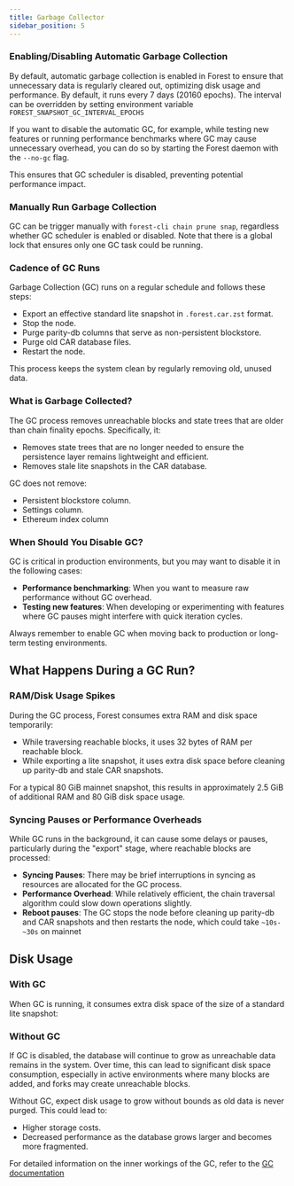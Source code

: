```yaml
---
title: Garbage Collector
sidebar_position: 5
---
```


### Enabling/Disabling Automatic Garbage Collection

By default, automatic garbage collection is enabled in Forest to ensure that unnecessary data is regularly cleared out, optimizing disk usage and performance. By default, it runs every 7 days (20160 epochs). The interval can be overridden by setting environment variable `FOREST_SNAPSHOT_GC_INTERVAL_EPOCHS`

If you want to disable the automatic GC, for example, while testing new features or running performance benchmarks where GC may cause unnecessary overhead, you can do so by starting the Forest daemon with the `--no-gc` flag.

This ensures that GC scheduler is disabled, preventing potential performance impact.

### Manually Run Garbage Collection

GC can be trigger manually with `forest-cli chain prune snap`, regardless whether GC scheduler is enabled or disabled. Note that there is a global lock that ensures only one GC task could be running.

### Cadence of GC Runs

Garbage Collection (GC) runs on a regular schedule and follows these steps:

- Export an effective standard lite snapshot in `.forest.car.zst` format.
- Stop the node.
- Purge parity-db columns that serve as non-persistent blockstore.
- Purge old CAR database files.
- Restart the node.

This process keeps the system clean by regularly removing old, unused data.

### What is Garbage Collected?

The GC process removes unreachable blocks and state trees that are older than chain finality epochs. Specifically, it:

- Removes state trees that are no longer needed to ensure the persistence layer remains lightweight and efficient.
- Removes stale lite snapshots in the CAR database.

GC does not remove:

- Persistent blockstore column.
- Settings column.
- Ethereum index column

### When Should You Disable GC?

GC is critical in production environments, but you may want to disable it in the following cases:

- **Performance benchmarking**: When you want to measure raw performance without GC overhead.
- **Testing new features**: When developing or experimenting with features where GC pauses might interfere with quick iteration cycles.

Always remember to enable GC when moving back to production or long-term testing environments.

## What Happens During a GC Run?

### RAM/Disk Usage Spikes

During the GC process, Forest consumes extra RAM and disk space temporarily:

- While traversing reachable blocks, it uses 32 bytes of RAM per reachable block.
- While exporting a lite snapshot, it uses extra disk space before cleaning up parity-db and stale CAR snapshots.

For a typical 80 GiB mainnet snapshot, this results in approximately 2.5 GiB of additional RAM and 80 GiB disk space usage.

### Syncing Pauses or Performance Overheads

While GC runs in the background, it can cause some delays or pauses, particularly during the "export" stage, where reachable blocks are processed:

- **Syncing Pauses**: There may be brief interruptions in syncing as resources are allocated for the GC process.
- **Performance Overhead**: While relatively efficient, the chain traversal algorithm could slow down operations slightly.
- **Reboot pauses**: The GC stops the node before cleaning up parity-db and CAR snapshots and then restarts the node, which could take `~10s-~30s` on mainnet

## Disk Usage

### With GC

When GC is running, it consumes extra disk space of the size of a standard lite snapshot:

### Without GC

If GC is disabled, the database will continue to grow as unreachable data remains in the system. Over time, this can lead to significant disk space consumption, especially in active environments where many blocks are added, and forks may create unreachable blocks.

Without GC, expect disk usage to grow without bounds as old data is never purged. This could lead to:

- Higher storage costs.
- Decreased performance as the database grows larger and becomes more fragmented.

For detailed information on the inner workings of the GC, refer to the [GC documentation](https://docs.rs/forest-filecoin/latest/forest/db/gc/index.html)

